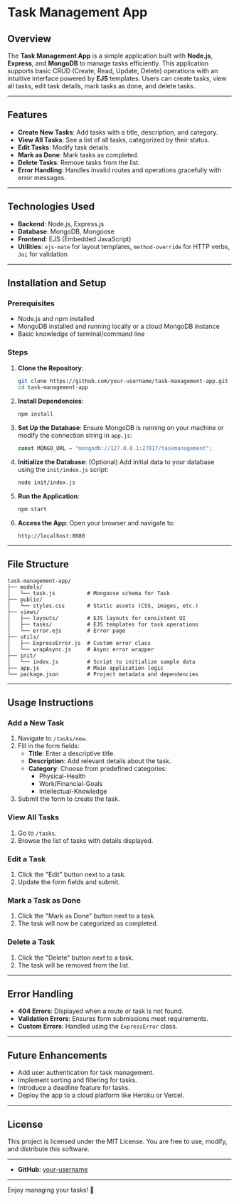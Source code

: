 # Task Management App

## Overview
The **Task Management App** is a simple application built with **Node.js**, **Express**, and **MongoDB** to manage tasks efficiently. This application supports basic CRUD (Create, Read, Update, Delete) operations with an intuitive interface powered by **EJS** templates. Users can create tasks, view all tasks, edit task details, mark tasks as done, and delete tasks.

---

## Features
- **Create New Tasks**: Add tasks with a title, description, and category.
- **View All Tasks**: See a list of all tasks, categorized by their status.
- **Edit Tasks**: Modify task details.
- **Mark as Done**: Mark tasks as completed.
- **Delete Tasks**: Remove tasks from the list.
- **Error Handling**: Handles invalid routes and operations gracefully with error messages.

---

## Technologies Used
- **Backend**: Node.js, Express.js
- **Database**: MongoDB, Mongoose
- **Frontend**: EJS (Embedded JavaScript)
- **Utilities**: `ejs-mate` for layout templates, `method-override` for HTTP verbs, `Joi` for validation

---

## Installation and Setup

### Prerequisites
- Node.js and npm installed
- MongoDB installed and running locally or a cloud MongoDB instance
- Basic knowledge of terminal/command line

### Steps
1. **Clone the Repository**:
    ```bash
    git clone https://github.com/your-username/task-management-app.git
    cd task-management-app
    ```

2. **Install Dependencies**:
    ```bash
    npm install
    ```

3. **Set Up the Database**:
   Ensure MongoDB is running on your machine or modify the connection string in `app.js`:
   ```javascript
   const MONGO_URL = "mongodb://127.0.0.1:27017/taskmanagement";
   ```

4. **Initialize the Database**:
    (Optional) Add initial data to your database using the `init/index.js` script:
    ```bash
    node init/index.js
    ```

5. **Run the Application**:
    ```bash
    npm start
    ```

6. **Access the App**:
   Open your browser and navigate to:
   ```
   http://localhost:8080
   ```

---

## File Structure
```
task-management-app/
├── models/
│   └── task.js          # Mongoose schema for Task
├── public/
│   └── styles.css       # Static assets (CSS, images, etc.)
├── views/
│   ├── layouts/         # EJS layouts for consistent UI
│   ├── tasks/           # EJS templates for task operations
│   └── error.ejs        # Error page
├── utils/
│   ├── ExpressError.js  # Custom error class
│   └── wrapAsync.js     # Async error wrapper
├── init/
│   └── index.js         # Script to initialize sample data
├── app.js               # Main application logic
└── package.json         # Project metadata and dependencies
```

---

## Usage Instructions
### Add a New Task
1. Navigate to `/tasks/new`.
2. Fill in the form fields:
   - **Title**: Enter a descriptive title.
   - **Description**: Add relevant details about the task.
   - **Category**: Choose from predefined categories:
     - Physical-Health
     - Work/Financial-Goals
     - Intellectual-Knowledge
3. Submit the form to create the task.

### View All Tasks
1. Go to `/tasks`.
2. Browse the list of tasks with details displayed.

### Edit a Task
1. Click the "Edit" button next to a task.
2. Update the form fields and submit.

### Mark a Task as Done
1. Click the "Mark as Done" button next to a task.
2. The task will now be categorized as completed.

### Delete a Task
1. Click the "Delete" button next to a task.
2. The task will be removed from the list.

---

## Error Handling
- **404 Errors**: Displayed when a route or task is not found.
- **Validation Errors**: Ensures form submissions meet requirements.
- **Custom Errors**: Handled using the `ExpressError` class.

---

## Future Enhancements
- Add user authentication for task management.
- Implement sorting and filtering for tasks.
- Introduce a deadline feature for tasks.
- Deploy the app to a cloud platform like Heroku or Vercel.

---

## License
This project is licensed under the MIT License. You are free to use, modify, and distribute this software.

---

- **GitHub**: [your-username](https://github.com/your-username)

--- 

Enjoy managing your tasks! 🚀
